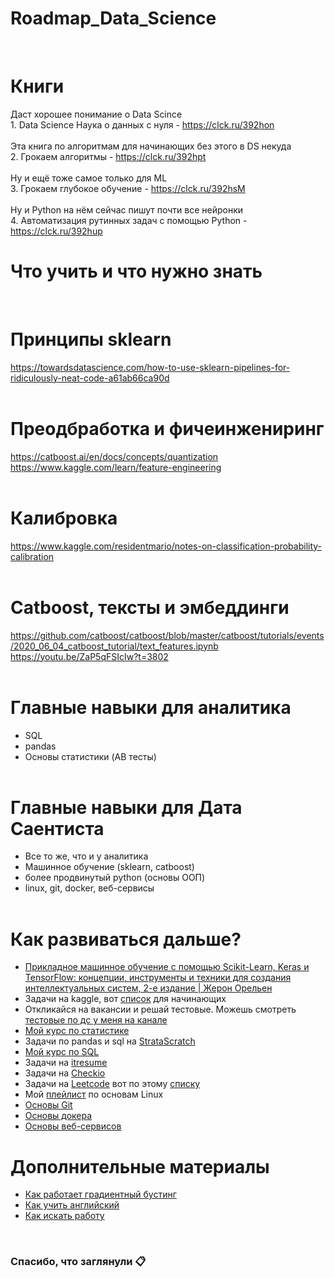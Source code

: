# Roadmap_Data_Science
<br>

# Книги
Даст хорошее понимание о Data Scince </br>1. Data Science Наука о данных с нуля - https://clck.ru/392hon</br>
</br>
Эта книга по алгоритмам для начинающих без этого в DS некуда</br>
2. Грокаем алгоритмы - https://clck.ru/392hpt</br>
</br>
Ну и ещё тоже самое только для ML</br>
3. Грокаем глубокое обучение - https://clck.ru/392hsM</br>
</br>
Ну и Python на нём сейчас пишут почти все нейронки</br>
4. Автоматизация рутинных задач с помощью Python - https://clck.ru/392hup</br>
# Что учить и что нужно знать 
</br>

# Принципы sklearn
https://towardsdatascience.com/how-to-use-sklearn-pipelines-for-ridiculously-neat-code-a61ab66ca90d</br>
</br>

# Преодбработка и фичеинжениринг
https://catboost.ai/en/docs/concepts/quantization</br>
https://www.kaggle.com/learn/feature-engineering</br>
</br>

# Калибровка
https://www.kaggle.com/residentmario/notes-on-classification-probability-calibration</br>
</br>

# Catboost, тексты и эмбеддинги
https://github.com/catboost/catboost/blob/master/catboost/tutorials/events/2020_06_04_catboost_tutorial/text_features.ipynb</br>
https://youtu.be/ZaP5qFSIcIw?t=3802</br>
</br>

# Главные навыки для аналитика
<ul>
  <li>SQL</li>
  <li>pandas</li>
  <li>Основы статистики (AB тесты)</li>
  </br>
</ul>

# Главные навыки для Дата Саентиста
<ul>
  <li>Все то же, что и у аналитика</li>
  <li>Машинное обучение (sklearn, catboost)</li>
  <li>более продвинутый python (основы ООП)</li>
  <li>linux, git, docker, веб-сервисы</li>
  </br>
</ul>

# Как развиваться дальше?
- [Прикладное машинное обучение с помощью Scikit-Learn, Keras и TensorFlow: концепции, инструменты и техники для создания интеллектуальных систем, 2-е издание | Жерон Орельен](https://www.ozon.ru/product/prikladnoe-mashinnoe-obuchenie-s-pomoshchyu-scikit-learn-keras-i-tensorflow-kontseptsii-207392052/?sh=HC92ZQyhUQ)
- Задачи на kaggle, вот [список](https://www.kaggle.com/getting-started/114864) для начинающих
- Откликайся на вакансии и решай тестовые. Можешь смотреть [тестовые по дс у меня на канале](https://www.youtube.com/playlist?list=PLQJ7ptkRY-xbefSg1XN3FA-SdSRFcCQfn)
- [Мой курс по статистике](https://www.youtube.com/playlist?list=PLQJ7ptkRY-xbHLLI66KdscKp_FJt0FsIi)
- Задачи по pandas и sql на [StrataScratch](https://www.stratascratch.com/?via=gleb)
- [Мой курс по SQL](https://www.udemy.com/course/sql-with-gleb/?referralCode=C99EC81AE75FEC9F50A2)
- Задачи на [itresume](https://itresume.ru/)
- Задачи на [Checkio](https://checkio.org/)
- Задачи на [Leetcode](https://leetcode.com/) вот по этому [списку](https://seanprashad.com/leetcode-patterns/)
- Мой [плейлист](https://www.youtube.com/playlist?list=PLQJ7ptkRY-xZ4qiXlmQQLgAPyXJhQ7HxZ) по основам Linux
- [Основы Git](https://youtu.be/0cGIiA0AjNw)
- [Основы докера](https://www.youtube.com/playlist?list=PLQJ7ptkRY-xbR0ka2TUxJkXna40XWu92m)
- [Основы веб-сервисов](https://www.youtube.com/playlist?list=PLQJ7ptkRY-xYLEAC5Y_sKqrJ9RA-U7Dja)

# Дополнительные материалы
- [Как работает градиентный бустинг](https://youtu.be/ZNJ3lKyI-EY)
- [Как учить английский](https://youtu.be/f9Q4Mwvd5pc)
- [Как искать работу](https://deepnote.com/@gleb-mikhaylov-15d6/blog-posts-nXDqO5CTQYOreNE53H3y-A)
<br>
<h3>Спасибо, что заглянули 📋</h3>

<!--
Поставь звёздочку пожалуйста
:) 
-->
